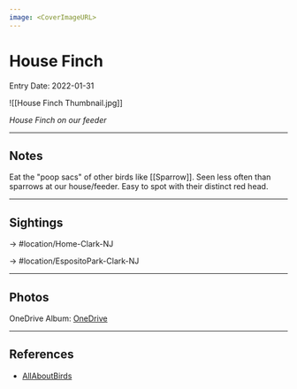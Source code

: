 ```yaml
---
image: <CoverImageURL>
---
```


# House Finch
Entry Date: 2022-01-31


![[House Finch Thumbnail.jpg]]

*House Finch on our feeder*

---------------------------------------------------------------
## Notes
Eat the "poop sacs" of other birds like [[Sparrow]]. Seen less often than sparrows at our house/feeder. Easy to spot with their distinct red head.

---------------------------------------------------------------
## Sightings

-> #location/Home-Clark-NJ 

-> #location/EspositoPark-Clark-NJ

---------------------------------------------------------------
## Photos
OneDrive Album: [OneDrive](https://1drv.ms/u/s!AvaIuMdCo_w-xkXj03q0-7CX3_oR?e=RhY4fl)


---------------------------------------------------------------
## References
- [AllAboutBirds](https://www.allaboutbirds.org/guide/House_Finch/id)